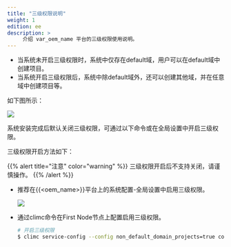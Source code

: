 ```yaml
---
title: "三级权限说明"
weight: 1
edition: ee
description: >
     介绍 var_oem_name 平台的三级权限使用说明。
---
```


- 当系统未开启三级权限时，系统中仅存在default域，用户可以在default域中创建项目。
- 当系统开启三级权限后，系统中除default域外，还可以创建其他域，并在任意域中创建项目等。

如下图所示：

![](../../../images/intro/permission.png)

系统安装完成后默认关闭三级权限，可通过以下命令或在全局设置中开启三级权限。

三级权限开启方法如下：

{{% alert title="注意" color="warning" %}}
三级权限开启后不支持关闭，请谨慎操作。
{{% /alert %}}

- 推荐在{{<oem_name>}}平台上的系统配置-全局设置中启用三级权限。

    ![](../../../images/intro/sjqx1.png)
- 通过climc命令在First Node节点上配置启用三级权限。
    
    ```bash
    # 开启三级权限
    $ climc service-config --config non_default_domain_projects=true common
    ```
